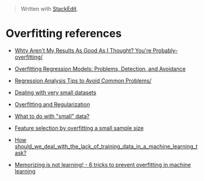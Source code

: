 
> Written with [StackEdit](https://stackedit.io/).
# Overfitting references

- [Whty Aren't My Results As Good As I Thought? You're Probably-overfitting/](https://machinelearningmastery.com/arent-results-good-thought-youre-probably-overfitting/)

- [Overfitting Regression Models: Problems, Detection, and Avoidance](https://statisticsbyjim.com/regression/overfitting-regression-models/)
- [Regression Analysis Tips to Avoid Common Problems/](https://statisticsbyjim.com/regression/regression-analysis-tips/)
- [Dealing with very small datasets](https://www.kaggle.com/rafjaa/dealing-with-very-small-datasets)
- [Overfitting and Regularization](https://bioinfo.iric.ca/overfitting-and-regularization/)
- [What to do with "small" data?](https://medium.com/rants-on-machine-learning/what-to-do-with-small-data-d253254d1a89)
- [Feature selection by overfitting a small sample size](https://datascience.stackexchange.com/questions/24710/feature-selection-by-overfitting-a-small-sample-size)
- [How should_we_deal_with_the_lack_of_training_data_in_a_machine_learning_task?](https://www.researchgate.net/post/How_should_we_deal_with_the_lack_of_training_data_in_a_machine_learning_task)
- [Memorizing is not learning! - 6 tricks to prevent overfitting in machine learning](https://hackernoon.com/memorizing-is-not-learning-6-tricks-to-prevent-overfitting-in-machine-learning-820b091dc42)
<!--stackedit_data:
eyJoaXN0b3J5IjpbLTE5MDU5OTMwNTksLTE4MjA4NTQxMTNdfQ
==
-->